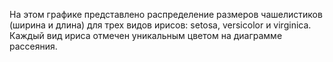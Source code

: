 На этом графике представлено распределение размеров чашелистиков (ширина и длина) 
для трех видов ирисов: setosa, versicolor и virginica. Каждый вид ириса отмечен 
уникальным цветом на диаграмме рассеяния.